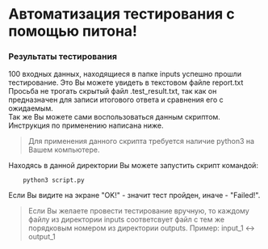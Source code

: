 # Автоматизация тестирования с помощью питона!

### Результаты тестирования
100 входных данных, находящиеся в папке inputs успешно прошли тестирование.
Это Вы можете увидеть в текстовом файле report.txt <br>
Просьба не трогать скрытый файл  .test_result.txt, так как он предназначен для 
записи итогового ответа и сравнения его с ожидаемым. <br>
Так же Вы можете сами воспользоваться данным скриптом. Инструкция по применению написана ниже.

> Для применения данного скрипта требуется наличие python3 на Вашем компьютере.

Находясь в данной директории Вы можете запустить скрипт командой:

```   
    python3 script.py
```

Если Вы видите на экране "OK!" - значит тест пройден, иначе - "Failed!".

> Если Вы желаете провести тестирование вручную,
то каждому файлу из директории inputs соответсвует
файл с тем же порядковым номером из директории outputs.
Пример: input_1 <-> output_1
